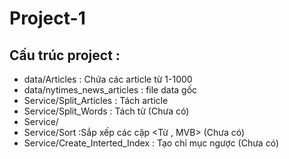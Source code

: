 # Project-1
## Cấu trúc project :
* data/Articles : Chứa các article từ 1-1000
* data/nytimes_news_articles : file data gốc
* Service/Split_Articles : Tách article
* Service/Split_Words : Tách từ  (Chưa có)
* Service/
* Service/Sort :Sắp xếp các cặp <Từ , MVB> (Chưa có)
* Service/Create_Interted_Index : Tạo chỉ mục ngược (Chưa có)